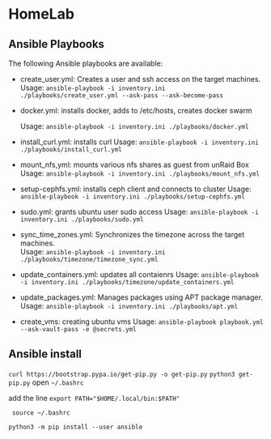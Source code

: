 # HomeLab
## Ansible Playbooks

The following Ansible playbooks are available:

- create_user.yml: Creates a user and ssh access on the target machines.  
  Usage: `ansible-playbook -i inventory.ini ./playbooks/create_user.yml --ask-pass --ask-become-pass`  
- docker.yml: installs docker, adds to /etc/hosts, creates docker swarm

  Usage: `ansible-playbook -i inventory.ini ./playbooks/docker.yml` 
- install_curl.yml: installs curl
  Usage: `ansible-playbook -i inventory.ini ./playbooks/install_curl.yml` 

- mount_nfs,yml: mounts various nfs shares as guest from unRaid Box
  Usage: `ansible-playbook -i inventory.ini ./playbooks/mount_nfs.yml` 

- setup-cephfs.yml: installs ceph client and connects to cluster
  Usage: `ansible-playbook -i inventory.ini ./playbooks/setup-cephfs.yml` 

- sudo.yml: grants ubuntu user sudo access
  Usage: `ansible-playbook -i inventory.ini ./playbooks/sudo.yml` 

- sync_time_zones.yml: Synchronizes the timezone across the target machines.  
  Usage: `ansible-playbook -i inventory.ini ./playbooks/timezone/timezone_sync.yml`

- update_containers.yml: updates all contaienrs
  Usage: `ansible-playbook -i inventory.ini ./playbooks/timezone/update_containers.yml`

- update_packages.yml: Manages packages using APT package manager.  
  Usage: `ansible-playbook -i inventory.ini ./playbooks/apt.yml`  

- create_vms: creating ubuntu vms
  Usage: `ansible-playbook playbook.yml --ask-vault-pass -e @secrets.yml`
## Ansible install
`curl https://bootstrap.pypa.io/get-pip.py -o get-pip.py`
`python3 get-pip.py`
open `~/.bashrc`

add the line `export PATH="$HOME/.local/bin:$PATH"`

` source ~/.bashrc`

`python3 -m pip install --user ansible`
